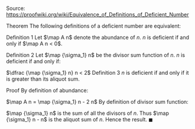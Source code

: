 # 

Source: https://proofwiki.org/wiki/Equivalence_of_Definitions_of_Deficient_Number



Theorem
The following definitions of a deficient number are equivalent:

Definition 1
Let $\map A n$ denote the abundance of $n$.
$n$ is deficient if and only if $\map A n < 0$.

Definition 2
Let $\map {\sigma_1} n$ be the divisor sum function of $n$.
$n$ is deficient if and only if:

$\dfrac {\map {\sigma_1} n} n < 2$
Definition 3
$n$ is deficient if and only if it is greater than its aliquot sum.


Proof
By definition of abundance:

$\map A n = \map {\sigma_1} n - 2 n$
By definition of divisor sum function:

$\map {\sigma_1} n$ is the sum of all the divisors of $n$.
Thus $\map {\sigma_1} n - n$ is the aliquot sum of $n$.
Hence the result.
$\blacksquare$





